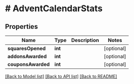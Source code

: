# # AdventCalendarStats

## Properties

Name | Type | Description | Notes
------------ | ------------- | ------------- | -------------
**squaresOpened** | **int** |  | [optional]
**addonsAwarded** | **int** |  | [optional]
**couponsAwarded** | **int** |  | [optional]

[[Back to Model list]](../../README.md#models) [[Back to API list]](../../README.md#endpoints) [[Back to README]](../../README.md)
